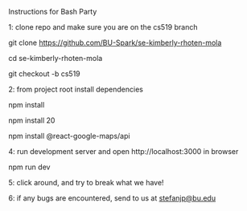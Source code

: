 Instructions for Bash Party

1: clone repo and make sure you are on the cs519 branch

git clone https://github.com/BU-Spark/se-kimberly-rhoten-mola

cd se-kimberly-rhoten-mola

git checkout -b cs519

2: from project root install dependencies

npm install

npm install 20

npm install @react-google-maps/api

4: run development server and open http://localhost:3000 in browser

npm run dev

5: click around, and try to break what we have!

6: if any bugs are encountered, send to us at stefanjp@bu.edu